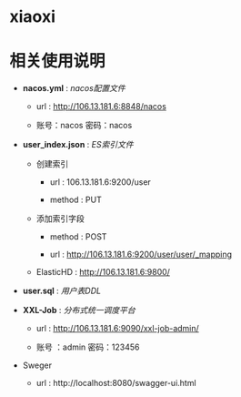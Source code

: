 # xiaoxi

# 相关使用说明
- **nacos.yml** : *nacos配置文件*

    - url : http://106.13.181.6:8848/nacos
    
    - 账号：nacos   密码：nacos
    
- **user_index.json** : *ES索引文件*
  
  - 创建索引
    
    - url : 106.13.181.6:9200/user
    
    - method : PUT
    
  - 添加索引字段
   
     - method : POST
     
     - url : http://106.13.181.6:9200/user/user/_mapping
  
   - ElasticHD : http://106.13.181.6:9800/
  
- **user.sql** : *用户表DDL*

- **XXL-Job** : *分布式统一调度平台*
  
  - url : http://106.13.181.6:9090/xxl-job-admin/
  
  - 账号 ：admin 密码：123456
  
- Sweger
  
  - url : http://localhost:8080/swagger-ui.html